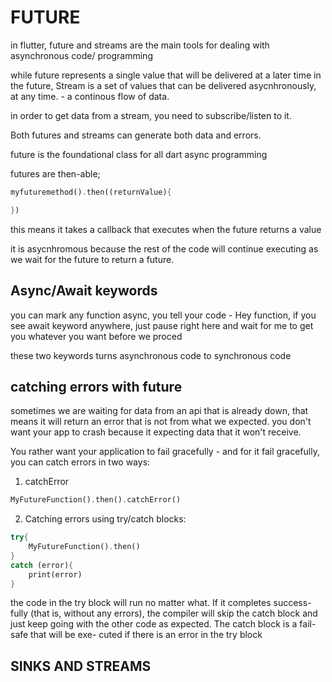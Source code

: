 # FUTURE

in flutter, future and streams are the main tools for dealing with asynchronous code/ programming

while future represents a single value that will be delivered at a later time in the future, Stream is a set of values that can be delivered asycnhronously, at any time. - a continous flow of data.

in order to get data from a stream, you need to subscribe/listen to it.

Both futures and streams can generate both data and errors.

future is the foundational class for all dart async programming

futures are then-able;

```dart
myfuturemethod().then((returnValue){

})
```

this means it takes a callback that executes when the future returns a value

it is asycnhromous because the rest of the code will continue executing as we wait for the future to return a future.

## Async/Await keywords

you can mark any function async, you tell your code - Hey function, if you see await keyword anywhere, just pause right here and wait for me to get you whatever you want before we proced

these two keywords turns asynchronous code to synchronous code

## catching errors with future

sometimes we are waiting for data from an api that is already down, that means it will return an error that is not from what we expected. you don't want your app to crash because it expecting data that it won't receive.

You rather want your application to fail gracefully -  and for it fail gracefully, you can catch errors in two ways:

1. catchError

```dart
MyFutureFunction().then().catchError()
```

2. Catching errors using try/catch blocks:

```dart
try{
    MyFutureFunction().then()
}
catch (error){
    print(error)
}
```

the code in the try block will run no matter what. If it completes success-
fully (that is, without any errors), the compiler will skip the catch block and just keep
going with the other code as expected. The catch block is a fail-safe that will be exe-
cuted if there is an error in the try block

## SINKS AND STREAMS

